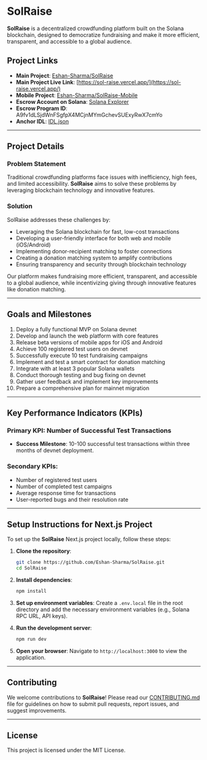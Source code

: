 # SolRaise

**SolRaise** is a decentralized crowdfunding platform built on the Solana blockchain, designed to democratize fundraising and make it more efficient, transparent, and accessible to a global audience.

## Project Links
- **Main Project**: [Eshan-Sharma/SolRaise](https://github.com/Eshan-Sharma/SolRaise)
- **Main Project Live Link**: [https://sol-raise.vercel.app/](https://sol-raise.vercel.app/)
- **Mobile Project**: [Eshan-Sharma/SolRaise-Mobile](https://github.com/Eshan-Sharma/SolRaise-Mobile)
- **Escrow Account on Solana**: [Solana Explorer](https://explorer.solana.com/tx/35jWqrgDQ9CxKQQVYw1uVeBZ8N1wNqduX5PozDkbFj3zeAE9tXvZjdttH3ThVVvF7Q3FqaYwRPUCFedTxMogqxvP?cluster=devnet)
- **Escrow Program ID**: A9fv1dLSjdWnFSgfpX4MCjnMYmGchevSUExyRwX7cmYo
- **Anchor IDL**: [IDL.json](idl.json)

---

## Project Details

### Problem Statement
Traditional crowdfunding platforms face issues with inefficiency, high fees, and limited accessibility. **SolRaise** aims to solve these problems by leveraging blockchain technology and innovative features.

### Solution
SolRaise addresses these challenges by:
- Leveraging the Solana blockchain for fast, low-cost transactions
- Developing a user-friendly interface for both web and mobile (iOS/Android)
- Implementing donor-recipient matching to foster connections
- Creating a donation matching system to amplify contributions
- Ensuring transparency and security through blockchain technology

Our platform makes fundraising more efficient, transparent, and accessible to a global audience, while incentivizing giving through innovative features like donation matching.

---

## Goals and Milestones
1. Deploy a fully functional MVP on Solana devnet
2. Develop and launch the web platform with core features
3. Release beta versions of mobile apps for iOS and Android
4. Achieve 100 registered test users on devnet
5. Successfully execute 10 test fundraising campaigns
6. Implement and test a smart contract for donation matching
7. Integrate with at least 3 popular Solana wallets
8. Conduct thorough testing and bug fixing on devnet
9. Gather user feedback and implement key improvements
10. Prepare a comprehensive plan for mainnet migration

---

## Key Performance Indicators (KPIs)

### Primary KPI: Number of Successful Test Transactions
- **Success Milestone**: 10-100 successful test transactions within three months of devnet deployment.

### Secondary KPIs:
- Number of registered test users
- Number of completed test campaigns
- Average response time for transactions
- User-reported bugs and their resolution rate

---

## Setup Instructions for Next.js Project

To set up the **SolRaise** Next.js project locally, follow these steps:

1. **Clone the repository**:
    ```bash
    git clone https://github.com/Eshan-Sharma/SolRaise.git
    cd SolRaise
    ```

2. **Install dependencies**:
    ```bash
    npm install
    ```

3. **Set up environment variables**:
    Create a `.env.local` file in the root directory and add the necessary environment variables (e.g., Solana RPC URL, API keys).

4. **Run the development server**:
    ```bash
    npm run dev
    ```

5. **Open your browser**:
    Navigate to `http://localhost:3000` to view the application.

---

## Contributing
We welcome contributions to **SolRaise**! Please read our [CONTRIBUTING.md](CONTRIBUTING.md) file for guidelines on how to submit pull requests, report issues, and suggest improvements.

---

## License
This project is licensed under the MIT License.
